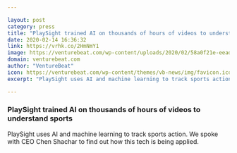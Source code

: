 ```yaml
---

layout: post
category: press
title: "PlaySight trained AI on thousands of hours of videos to understand sports"
date: 2020-02-14 16:36:32
link: https://vrhk.co/2HmNmY1
image: https://venturebeat.com/wp-content/uploads/2020/02/58a0f21e-eead-4670-9c99-097e67da5890-e1581659979759.png?w=1200&strip=all
domain: venturebeat.com
author: "VentureBeat"
icon: https://venturebeat.com/wp-content/themes/vb-news/img/favicon.ico
excerpt: "PlaySight uses AI and machine learning to track sports action. We spoke with CEO Chen Shachar to find out how this tech is being applied."

---
```


### PlaySight trained AI on thousands of hours of videos to understand sports

PlaySight uses AI and machine learning to track sports action. We spoke with CEO Chen Shachar to find out how this tech is being applied.